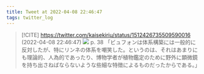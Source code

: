 ```yaml
---
title: Tweet at 2022-04-08 22:46:47
tags: twitter_log
---
```


> [!CITE] https://twitter.com/kaisekiriu/status/1512426735509590016 (2022-04-08 22:46:47)
> ![](https://twitter.com/kaisekiriu/status/1512426735509590016)
> p. 38
> 「ビュフォンは体系構築には一般的に反対したが、特にリンネの体系を嘲笑した。というのは、それはあまりにも理論的、人為的であったり、博物学者が植物鑑定のために野外に顕微鏡を持ち出さねばならないような些細な特徴によるものだったからである。」
